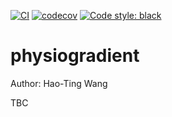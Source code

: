 [![CI](https://github.com/htwangtw/physiogradient/actions/workflows/main.yml/badge.svg)](https://github.com/htwangtw/physiogradient/actions/workflows/main.yml)
[![codecov](https://codecov.io/gh/htwangtw/physiogradient/branch/main/graph/badge.svg?token=kwf3L4PPyE)](https://codecov.io/gh/htwangtw/physiogradient)
[![Code style: black](https://img.shields.io/badge/code%20style-black-000000.svg)](https://github.com/psf/black)
# physiogradient

Author: Hao-Ting Wang

TBC
